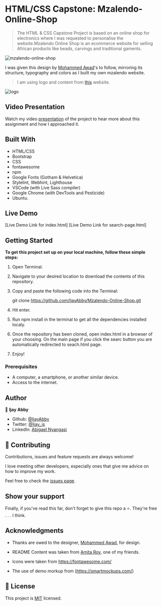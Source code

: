 # HTML/CSS Capstone: Mzalendo-Online-Shop

> The HTML & CSS Capstone Project is based on an online shop for electronics where I was requested to personalise the website.Mzalendo Online Shop is an ecommerce website for selling African products like beads, carvings and traditional gaments.
 

![mzalendo-online-shop](https://user-images.githubusercontent.com/43843720/91908574-7639f680-ecb4-11ea-88b2-2a484990fba2.jpg)

I was given this design by [Mohammed Awad](https://www.behance.net/gallery/24796463/ZATTIX)'s to follow, mirroring its structure, typography and colors as I built my own mzalendo website.

> I am using logo and content from [this](https://hatchful.shopify.com/onboarding/pick-space) website.

![logo](https://user-images.githubusercontent.com/43843720/91909128-52c37b80-ecb5-11ea-8ef3-ef390b3fd6ef.png)


## Video Presentation

Watch my video [presentation](https://www.loom.com/share/b500106067f94b6fb236ab3ccd2e8853) of the project to hear more about this assignment and how I approached it.

## Built With

- HTML/CSS
- Bootstrap
- CSS
- fontawesome
- npm
- Google Fonts (Gotham & Helvetica)
- Stylelint, Webhint, Lighthouse
- VSCode (with Live Sass compiler)
- Google Chrome (with DevTools and Pesticide)
- Ubuntu.

## Live Demo

[Live Demo Link for index.html]
[Live Demo Link for search-page.html]


## Getting Started

**To get this project set up on your local machine, follow these simple steps:**

1. Open Terminal.

2. Navigate to your desired location to download the contents of this repository.

3. Copy and paste the following code into the Terminal:


    git clone https://github.com/IjayAbby/Mzalendo-Online-Shop.git

4. Hit enter.

5. Run npm install in the terminal to get all the dependencies installed localy.

6. Once the repository has been cloned, open index.html in a browser of your choosing. On the main page if you click the searc button you are automatically redirected to seach.html page.

7. Enjoy!


### Prerequisites

- A computer, a smartphone, or another similar device.
- Access to the internet.

## Author

👤 **Ijay Abby**

- Github: [@IjayAbby](https://github.com/IjayAbby)
- Twitter: [@Ijay_js](https://twitter.com/Ijay_js)
- LinkedIn: [Abigael Nyangasi](https://www.linkedin.com/in/ijayabby4/)

## 🤝 Contributing

Contributions, issues and feature requests are always welcome!

I love meeting other developers, especially ones that give me advice on how to improve my work.

Feel free to check the [issues page](https://github.com/IjayAbby/Mzalendo-Online-Shop/issues).

## Show your support

Finally, if you've read this far, don't forget to give this repo a ⭐️. They're free . . . I think.

## Acknowledgments

- Thanks are owed to the designer, [Mohammed Awad](https://www.behance.net/gallery/24796463/ZATTIX), for design.

- README Content was taken from [Amita Roy](https://github.com/Amita-Roy), one of my friends.

- Icons were taken from https://fontawesome.com/

- The use of demo morkup from (https://smartmockups.com/)



## 📝 License

This project is [MIT](lic.url) licensed.
